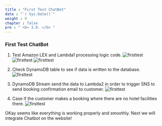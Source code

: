```yaml
---
title : "First Test ChatBot"
date : "`r Sys.Date()`"
weight : 9
chapter : false
pre : " <b> 3.9. </b> "
---
```



### First Test ChatBot
1. Test Amazon LEX and Lambda1 processing logic code.
![firsttest](/images/3.connect/first-test-01.png)
![firsttest](/images/3.connect/first-test-02.png)
![firsttest](/images/3.connect/first-test-03.png)

2. Check DynamoDB table to see if data is written to the database.
![firsttest](/images/3.connect/first-test-04.png)

3. DynamoDB Stream send the data to Lambda2 in order to trigger SNS to send booking confirmation email to customer.
![firsttest](/images/3.connect/first-test-05.png)

4. Case if the customer makes a booking where there are no hotel facilities there.
![firsttest](/images/3.connect/first-test-06.png)

OKay seems like everything is working properly and smoothly. Next we will integrate Chatbot on the website!




